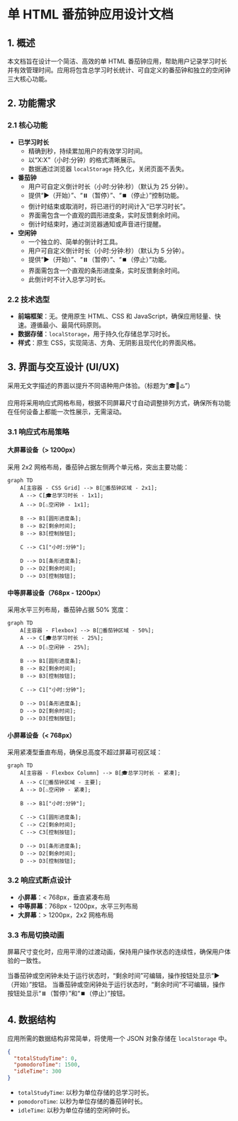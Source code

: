 # 单 HTML 番茄钟应用设计文档

## 1. 概述

本文档旨在设计一个简洁、高效的单 HTML 番茄钟应用，帮助用户记录学习时长并有效管理时间。应用将包含总学习时长统计、可自定义的番茄钟和独立的空闲钟三大核心功能。

## 2. 功能需求

### 2.1 核心功能

- **已学习时长**
  - 精确到秒，持续累加用户的有效学习时间。
  - 以“X:X”（小时:分钟）的格式清晰展示。
  - 数据通过浏览器 `localStorage` 持久化，关闭页面不丢失。
- **番茄钟**
  - 用户可自定义倒计时长（小时:分钟:秒）（默认为 25 分钟）。
  - 提供“▶️（开始）”、“⏸️（暂停）”、“⏹️（停止）”控制功能。
  - 倒计时结束或取消时，将已进行的时间计入“已学习时长”。
  - 界面需包含一个直观的圆形进度条，实时反馈剩余时间。
  - 倒计时结束时，通过浏览器通知或声音进行提醒。
- **空闲钟**
  - 一个独立的、简单的倒计时工具。
  - 用户可自定义倒计时长（小时:分钟:秒）（默认为 5 分钟）。
  - 提供“▶️（开始）”、“⏸️（暂停）”、“⏹️（停止）”功能。
  - 界面需包含一个直观的条形进度条，实时反馈剩余时间。
  - 此倒计时不计入总学习时长。

### 2.2 技术选型

- **前端框架**：无。使用原生 HTML、CSS 和 JavaScript，确保应用轻量、快速。遵循最小、最简代码原则。
- **数据存储**：`localStorage`，用于持久化存储总学习时长。
- **样式**：原生 CSS，实现简洁、方角、无阴影且现代化的界面风格。

## 3. 界面与交互设计 (UI/UX)

采用无文字描述的界面以提升不同语种用户体验。（标题为“🎓🍅♨️”）

应用将采用响应式网格布局，根据不同屏幕尺寸自动调整排列方式，确保所有功能在任何设备上都能一次性展示，无需滚动。

### 3.1 响应式布局策略

#### 大屏幕设备（> 1200px）

采用 2x2 网格布局，番茄钟占据左侧两个单元格，突出主要功能：

```mermaid
graph TD
    A[主容器 - CSS Grid] --> B[🍅番茄钟区域 - 2x1];
    A --> C[🎓总学习时长 - 1x1];
    A --> D[♨️空闲钟 - 1x1];

    B --> B1[圆形进度条];
    B --> B2[剩余时间];
    B --> B3[控制按钮];

    C --> C1["小时:分钟"];

    D --> D1[条形进度条];
    D --> D2[剩余时间];
    D --> D3[控制按钮];
```

#### 中等屏幕设备（768px - 1200px）

采用水平三列布局，番茄钟占据 50% 宽度：

```mermaid
graph TD
    A[主容器 - Flexbox] --> B[🍅番茄钟区域 - 50%];
    A --> C[🎓总学习时长 - 25%];
    A --> D[♨️空闲钟 - 25%];

    B --> B1[圆形进度条];
    B --> B2[剩余时间];
    B --> B3[控制按钮];

    C --> C1["小时:分钟"];

    D --> D1[条形进度条];
    D --> D2[剩余时间];
    D --> D3[控制按钮];
```

#### 小屏幕设备（< 768px）

采用紧凑型垂直布局，确保总高度不超过屏幕可视区域：

```mermaid
graph TD
    A[主容器 - Flexbox Column] --> B[🎓总学习时长 - 紧凑];
    A --> C[🍅番茄钟区域 - 主要];
    A --> D[♨️空闲钟 - 紧凑];

    B --> B1["小时:分钟"];

    C --> C1[圆形进度条];
    C --> C2[剩余时间];
    C --> C3[控制按钮];

    D --> D1[条形进度条];
    D --> D2[剩余时间];
    D --> D3[控制按钮];
```

### 3.2 响应式断点设计

- **小屏幕**：< 768px，垂直紧凑布局
- **中等屏幕**：768px - 1200px，水平三列布局
- **大屏幕**：> 1200px，2x2 网格布局

### 3.3 布局切换动画

屏幕尺寸变化时，应用平滑的过渡动画，保持用户操作状态的连续性，确保用户体验的一致性。

当番茄钟或空闲钟未处于运行状态时，“剩余时间”可编辑，操作按钮处显示“▶️（开始）”按钮。
当番茄钟或空闲钟处于运行状态时，“剩余时间”不可编辑，操作按钮处显示“⏸️（暂停）”和“⏹️（停止）”按钮。

## 4. 数据结构

应用所需的数据结构非常简单，将使用一个 JSON 对象存储在 `localStorage` 中。

```json
{
  "totalStudyTime": 0,
  "pomodoroTime": 1500,
  "idleTime": 300
}
```

- `totalStudyTime`: 以秒为单位存储的总学习时长。
- `pomodoroTime`: 以秒为单位存储的番茄钟时长。
- `idleTime`: 以秒为单位存储的空闲钟时长。
